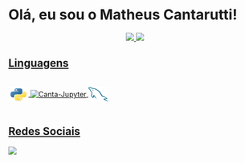 # Olá, eu sou o Matheus Cantarutti!

<div align="center">
  <a href="https://github.com/cantaruttim">
  <img height="150em" src="stats-eti74d13v-cantaruttim.vercel.app/api?username=cantaruttim&show_icons=true&theme=dark&include_all_commits=true&count_private=true"/>
  <img height="150em" src="stats-eti74d13v-cantaruttim.vercel.app/api/top-langs/?username=cantaruttim&layout=compact&langs_count=7&theme=dark"/>
</div>
  
  
## Linguagens 

<div style="display: inline_block"><br>
  <img align="center" alt="Canta-Python" height="30" width="40" src="https://raw.githubusercontent.com/devicons/devicon/master/icons/python/python-original.svg" />
  <img align="center" alt="Canta-Jupyter" height="30" width="40" src="https://devicons.railway.app/i/jupyter.svg" />
  <img align="center" alt="Canta-MySQL" height="30" width="40" src="https://github.com/devicons/devicon/blob/master/icons/mysql/mysql-original.svg" />
</div>
  
  <br>
  
## Redes Sociais
  
<div> 
  
  <a href="https://www.linkedin.com/in/matheusalmeidacantarutti/" target="_blank"><img src="https://img.shields.io/badge/-LinkedIn-%230077B5?style=for-the-badge&logo=linkedin&logoColor=white" target="_blank"></a>
  
  </div>
